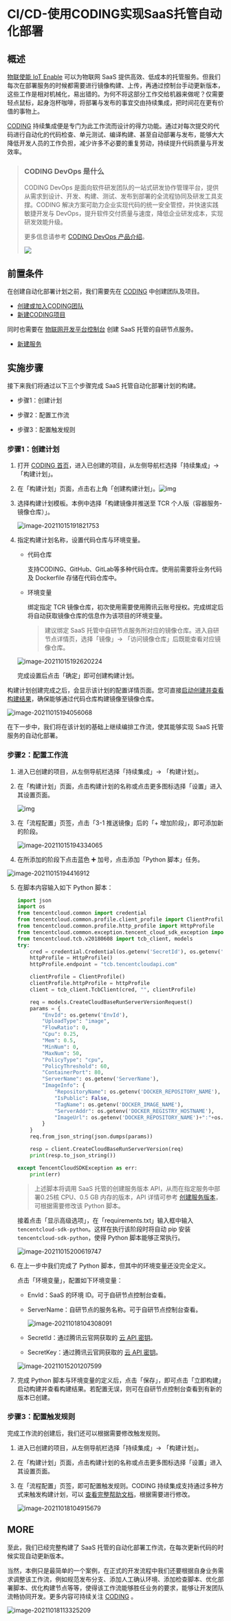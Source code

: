 # CI/CD-使用CODING实现SaaS托管自动化部署

## 概述

[物联使能 IoT Enable](https://cloud.tencent.com/product/iotenable) 可以为物联网 SaaS 提供高效、低成本的托管服务。但我们每次在部署服务的时候都需要进行镜像构建、上传，再通过控制台手动更新版本，这些工作是相对机械化，易出错的。为何不将这部分工作交给机器来做呢？仅需要轻点鼠标，起身泡杯咖啡，将部署与发布的事宜交由持续集成，把时间花在更有价值的事物上。

[CODING](https://coding.net/) 持续集成便是专门为此工作流而设计的得力功能。通过对每次提交的代码进行自动化的代码检查、单元测试、编译构建、甚至自动部署与发布，能够大大降低开发人员的工作负担，减少许多不必要的重复劳动，持续提升代码质量与开发效率。

> ### CODING DevOps 是什么
>
> CODING DevOps 是面向软件研发团队的一站式研发协作管理平台，提供从需求到设计、开发、构建、测试、发布到部署的全流程协同及研发工具支撑。CODING 解决方案可助力企业实现代码的统一安全管控，并快速实践敏捷开发与 DevOps，提升软件交付质量与速度，降低企业研发成本，实现研发效能升级。
>
> 更多信息请参考 [CODING DevOps 产品介绍](https://help.coding.net/docs/start/new.html)。
>
> ![](https://help-assets.codehub.cn/enterprise/20210727110654.png)

## 前置条件

在创建自动化部署计划之前，我们需要先在 [CODING](https://coding.net/) 中创建团队及项目。

- [创建或加入CODING团队](https://help.coding.net/docs/start/register-invite.html)
- [新建CODING项目](https://help.coding.net/docs/start/project.html)

同时也需要在 [物联网开发平台控制台](https://console.cloud.tencent.com/iotexplorer) 创建 SaaS 托管的自研节点服务。

- [新建服务](https://cloud.tencent.com/document/product/1081/50044)

## 实施步骤

接下来我们将通过以下三个步骤完成 SaaS 托管自动化部署计划的构建。

- 步骤1：创建计划

- 步骤2：配置工作流

- 步骤3：配置触发规则

### 步骤1：创建计划

1. 打开 [CODING 首页](https://coding.net/)，进入已创建的项目，从左侧导航栏选择「持续集成」-> 「构建计划」。
2. 在「构建计划」页面，点击右上角「创建构建计划」。![img](https://help-assets.codehub.cn/enterprise/20210730105117.png)

3. 选择构建计划模板。本例中选择「构建镜像并推送至 TCR 个人版（容器服务-镜像仓库）」。

   ![image-20211015191821753](https://main.qcloudimg.com/raw/47b54cd3a75583fa77d260d2af0496d2.png)

4. 指定构建计划名称，设置代码仓库与环境变量。

   - 代码仓库

     支持CODING、GitHub、GitLab等多种代码仓库。使用前需要将业务代码及 Dockerfile 存储在代码仓库中。

   - 环境变量

     绑定指定 TCR 镜像仓库，初次使用需要使用腾讯云账号授权。完成绑定后将自动获取镜像仓库的信息作为该项目的环境变量。

     > 建议绑定 SaaS 托管中自研节点服务所对应的镜像仓库。进入自研节点详情页，选择「镜像」-> 「访问镜像仓库」后既能查看对应镜像仓库。

   ![image-20211015192620224](https://main.qcloudimg.com/raw/075fe778e5402f471c81ae9c301d1698.png)

   完成设置后点击「确定」即可创建构建计划。

构建计划创建完成之后，会显示该计划的配置详情页面。您可直接[启动创建并查看构建结果](https://help.coding.net/docs/start/ci.html#start)，确保能够通过代码仓库构建镜像至镜像仓库。

![image-20211015194056068](https://main.qcloudimg.com/raw/f6b83f929ceb656ec79fada2b67a38db.png)

在下一步中，我们将在该计划的基础上继续编排工作流，使其能够实现 SaaS 托管服务的自动化部署。

### 步骤2：配置工作流

1. 进入已创建的项目，从左侧导航栏选择「持续集成」-> 「构建计划」。

2. 在「构建计划」页面，点击构建计划的名称或点击更多图标选择「设置」进入其设置页面。

   ![img](https://help-assets.codehub.cn/enterprise/20210730112311.png)

3. 在「流程配置」页签，点击「3-1 推送镜像」后的「+ 增加阶段」，即可添加新的阶段。

   ![image-20211015194334065](https://main.qcloudimg.com/raw/e75c63e14bc9e6f365881688a44db0c9.png)

4. 在所添加的阶段下点击蓝色 ➕ 加号，点击添加「Python 脚本」任务。

![image-20211015194416912](https://main.qcloudimg.com/raw/2782218c7f62d1989273cfa49f31c109.png)

5. 在脚本内容输入如下 Python 脚本：

   ```python
   import json
   import os
   from tencentcloud.common import credential
   from tencentcloud.common.profile.client_profile import ClientProfile
   from tencentcloud.common.profile.http_profile import HttpProfile
   from tencentcloud.common.exception.tencent_cloud_sdk_exception import TencentCloudSDKException
   from tencentcloud.tcb.v20180608 import tcb_client, models
   try:
       cred = credential.Credential(os.getenv('SecretId'), os.getenv('SecretKey'))
       httpProfile = HttpProfile()
       httpProfile.endpoint = "tcb.tencentcloudapi.com"
   
       clientProfile = ClientProfile()
       clientProfile.httpProfile = httpProfile
       client = tcb_client.TcbClient(cred, "", clientProfile)
   
       req = models.CreateCloudBaseRunServerVersionRequest()
       params = {
           "EnvId": os.getenv('EnvId'),
           "UploadType": "image",
           "FlowRatio": 0,
           "Cpu": 0.25,
           "Mem": 0.5,
           "MinNum": 0,
           "MaxNum": 50,
           "PolicyType": "cpu",
           "PolicyThreshold": 60,
           "ContainerPort": 80,
           "ServerName": os.getenv('ServerName'),
           "ImageInfo": {
               "RepositoryName": os.getenv('DOCKER_REPOSITORY_NAME'),
               "IsPublic": False,
               "TagName": os.getenv('DOCKER_IMAGE_NAME'),
               "ServerAddr": os.getenv('DOCKER_REGISTRY_HOSTNAME'),
               "ImageUrl": os.getenv('DOCKER_REPOSITORY_NAME')+":"+os.getenv('DOCKER_IMAGE_NAME')
           }
       }
       req.from_json_string(json.dumps(params))
   
       resp = client.CreateCloudBaseRunServerVersion(req)
       print(resp.to_json_string())
   
   except TencentCloudSDKException as err:
       print(err)
   ```

   > 上述脚本将调用 SaaS 托管的创建服务版本 API，从而在指定服务中部署0.25核 CPU、0.5 GB 内存的版本，API 详情可参考 [创建服务版本](https://cloud.tencent.com/document/product/876/49627)，可根据需要修改该 Python 脚本。

   接着点击「显示高级选项」，在「requirements.txt」输入框中输入`tencentcloud-sdk-python`。这样在执行该阶段时将自动 pip 安装`tencentcloud-sdk-python`，使得 Python 脚本能够正常执行。

   ![image-20211015200619747](https://main.qcloudimg.com/raw/339755ad76a2a106c5ac5f2d74047a75.png)

6. 在上一步中我们完成了 Python 脚本，但其中的环境变量还没完全定义。

   点击「环境变量」，配置如下环境变量：

   - EnvId：SaaS 的环境 ID。可于自研节点控制台查看。

   - ServerName：自研节点的服务名称。可于自研节点控制台查看。

     ![image-20211018104308091](https://main.qcloudimg.com/raw/2c565955642d5e958a648c13f73fef0e.png)

   - SecretId：通过腾讯云官网获取的 [云 API 密钥](https://console.cloud.tencent.com/cam/capi)。

   - SecretKey：通过腾讯云官网获取的 [云 API 密钥](https://console.cloud.tencent.com/cam/capi)。

   ![image-20211015201207599](https://main.qcloudimg.com/raw/d47e48fae2e3db65bc5cbad7fdd7243e.png)

7. 完成 Python 脚本与环境变量的定义后，点击「保存」，即可点击「立即构建」启动构建并查看构建结果。若配置无误，则可在自研节点控制台查看到有新的版本已创建。

### 步骤3：配置触发规则

完成工作流的创建后，我们还可以根据需要修改触发规则。

1. 进入已创建的项目，从左侧导航栏选择「持续集成」-> 「构建计划」。
2. 在「构建计划」页面，点击构建计划的名称或点击更多图标选择「设置」进入其设置页面。

3. 在「流程配置」页签，即可配置触发规则。CODING 持续集成支持通过多种方式来触发构建计划，可以 [查看完整帮助文档](https://help.coding.net/docs/devops/ci/trigger.html?_ga=2.250869058.533339527.1634267546-1945533476.1632312923)，根据需要进行修改。

   ![image-20211018104915679](https://main.qcloudimg.com/raw/1c9c1850e7143fdeb53151c6d4bd95d9.png)

## MORE

至此，我们已经完整构建了 SaaS 托管的自动化部署工作流，在每次更新代码的时候实现自动更新版本。

当然，本例只是最简单的一个案例，在正式的开发流程中我们还要根据自身业务需求调整该工作流，例如规范发布分支、添加人工确认环境、添加检查脚本、优化部署脚本、优化构建节点等等，使得该工作流能够胜任业务的要求，能够让开发团队流畅协同开发。更多内容可持续关注 [CODING](https://coding.net/) 。

![image-20211018113325209](https://main.qcloudimg.com/raw/e0b7279594e86e53b51e08b13675955e.png)
